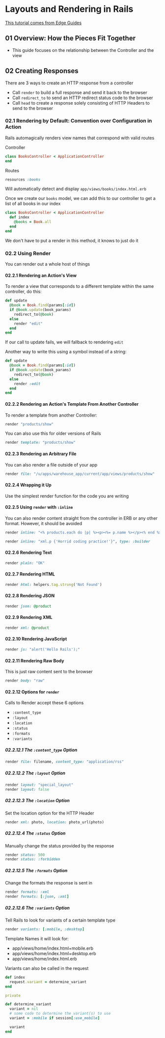 # Layouts and Rendering in Rails

[This tutorial comes from Edge Guides](https://edgeguides.rubyonrails.org/layouts_and_rendering.html)

## 01 Overview: How the Pieces Fit Together

- This guide focuses on the relationship between the Controller and the view

## 02 Creating Responses

There are 3 ways to create an HTTP response from a controller

- Call `render` to build a full response and send it back to the browser
- Call `redirect_to` to send an HTTP redirect status code to the browser
- Call `head` to create a response solely consisting of HTTP Headers to send to the browser

### 02.1 Rendering by Default: Convention over Configuration in Action

Rails automagically renders view names that correspond with valid routes

Controller

```rb
class BooksController < ApplicationController
end
```

Routes

```rb
resources :books
```

Will automatically detect and display `app/views/books/index.html.erb`

Once we create our `books` model, we can add this to our controller to get a list of all books in our index

```rb
class BooksController < ApplicationController
  def index
    @books = Book.all
  end
end
```

We don't have to put a render in this method, it knows to just do it

### 02.2 Using Render

You can render out a whole host of things

#### 02.2.1 Rendering an Action's View

To render a view that corresponds to a different template within the same controller, do this:

```rb
def update
  @book = Book.find(params[:id])
  if @book.update(book_params)
    redirect_to(@book)
  else
    render "edit"
  end
end
```

If our call to update fails, we will fallback to rendering `edit`

Another way to write this using a symbol instead of a string:

```rb
def update
  @book = Book.find(params[:id])
  if @book.update(book_params)
    redirect_to(@book)
  else
    render :edit
  end
end
```

#### 02.2.2 Rendering an Action's Template From Another Controller

To render a template from another Controller:

```rb
render "products/show"
```

You can also use this for older versions of Rails

```rb
render template: "products/show"
```

#### 02.2.3 Rendering an Arbitrary File

You can also render a file outside of your app

```rb
render file: "/u/apps/warehouse_app/current/app/views/products/show"
```

#### 02.2.4 Wrapping it Up

Use the simplest render function for the code you are writing

#### 02.2.5 Using `render` with `:inline`

You can also render content straight from the controller in ERB or any other format. However, it should be avoided

```rb
render inline: "<% products.each do |p| %><p><%= p.name %></p><% end %>"

render inline: "xml.p {'Horrid coding practice!'}", type: :builder
```

#### 02.2.6 Rendering Text

```rb
render plain: "OK"
```

#### 02.2.7 Rendering HTML

```rb
render html: helpers.tag.strong('Not Found')
```

#### 02.2.8 Rendering JSON

```rb
render json: @product
```

#### 02.2.9 Rendering XML

```rb
render xml: @product
```

#### 02.2.10 Rendering JavaScript

```rb
render js: "alert('Hello Rails');"
```

#### 02.2.11 Rendering Raw Body

This is just raw content sent to the browser

```rb
render body: "raw"
```

#### 02.2.12 Options for `render`

Calls to Render accept these 6 options

- `:content_type`
- `:layout`
- `:location`
- `:status`
- `:formats`
- `:variants`

##### 02.2.12.1 The `:content_type` Option

```rb
render file: filename, content_type: "application/rss"
```

##### 02.2.12.2 The `:layout` Option

```rb
render layout: "special_layout"
render layout: false
```

##### 02.2.12.3 The `:location` Option

Set the location option for the HTTP Header

```rb
render xml: photo, location: photo_url(photo)
```

##### 02.2.12.4 The `:status` Option

Manually change the status provided by the response

```rb
render status: 500
render status: :forbidden
```

##### 02.2.12.5 The `:formats` Option

Change the formats the response is sent in

```rb
render formats: :xml
render formats: [:json, :xml]
```

##### 02.2.12.6 The `:variants` Option

Tell Rails to look for variants of a certain template type

```rb
render variants: [:mobile, :desktop]
```

Template Names it will look for:

- app/views/home/index.html+mobile.erb
- app/views/home/index.html+desktop.erb
- app/views/home/index.html.erb

Variants can also be called in the request

```rb
def index
  request.variant = determine_variant
end

private

def determine_variant
  variant = nil
  # some code to determine the variant(s) to use
  variant = :mobile if session[:use_mobile]

  variant
end
```
